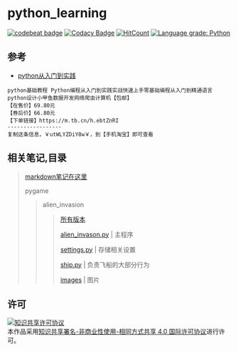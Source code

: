 # python_learning

[![codebeat badge](https://codebeat.co/badges/bf3900ea-462e-4f15-bf8a-aec678a07223)](https://codebeat.co/projects/github-com-chenboshuo-python_learning-master)
[![Codacy Badge](https://api.codacy.com/project/badge/Grade/b3d5173006a44aa28b9fd77252584c25)](https://www.codacy.com/app/chenboshuo/python_learning?utm_source=github.com&amp;utm_medium=referral&amp;utm_content=chenboshuo/python_learning&amp;utm_campaign=Badge_Grade)
[![HitCount](http://hits.dwyl.io/chenboshuo/python_learning.svg)](http://hits.dwyl.io/chenboshuo/python_learning)
[![Language grade: Python](https://img.shields.io/lgtm/grade/python/g/chenboshuo/python_learning.svg?logo=lgtm&logoWidth=18)](https://lgtm.com/projects/g/chenboshuo/python_learning/context:python)


## 参考
-   [python从入门到实践](https://m.tb.cn/h.ebtZnRI)


```plaintext
python基础教程 Python编程从入门到实践实战快速上手零基础编程从入门到精通语言python设计小甲鱼数据开发网络爬虫计算机【包邮】
【在售价】69.80元
【券后价】66.80元
【下单链接】https://m.tb.cn/h.ebtZnRI
-----------------
复制这条信息，￥utWLYZDiY8w￥，到【手机淘宝】即可查看
```

## 相关笔记,目录

> [markdown笔记在这里](https://github.com/chenboshuo/python_learning/wiki)
>
> pygame
>> alien_invasion
>>
>>> [所有版本](https://github.com/chenboshuo/python_learning/commits/1d1939ec17263c5f8c6d4e0924e52389fb762826/pygame/alien_invasion/alien_invason.py)
>>>
>>> [alien_invason.py](./pygame/alien_invasion/alien_invason.py) | 主程序
>>>
>>> [settings.py](./pygame/alien_invasion/settings.py) | 存储相关设置
>>>
>>> [ship.py](./pygame/alien_invasion/ship.py) | 负责飞船的大部分行为
>>>
>>> [images](./pygame/alien_invasion/images) | 图片

## 许可
<a rel="license" href="http://creativecommons.org/licenses/by-nc-sa/4.0/"><img alt="知识共享许可协议" style="border-width:0" src="https://i.creativecommons.org/l/by-nc-sa/4.0/88x31.png" /></a><br />本作品采用<a rel="license" href="http://creativecommons.org/licenses/by-nc-sa/4.0/">知识共享署名-非商业性使用-相同方式共享 4.0 国际许可协议</a>进行许可。
